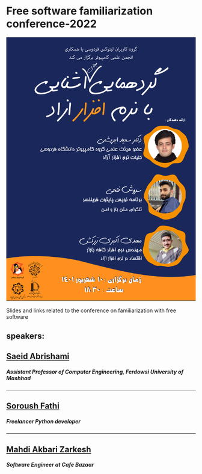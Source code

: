 # Free software familiarization conference-2022
![poster](./Poster.png)

Slides and links related to the conference on familiarization with free software

## speakers:
## [Saeid Abrishami](https://s-abrishami.profcms.um.ac.ir)
##### Assistant Professor of Computer Engineering, Ferdowsi University of Mashhad
---
## [Soroush Fathi](https://github.com/soroushfathi)
##### Freelancer Python developer
---
## [Mahdi Akbari Zarkesh](https://github.com/maze1377)
##### Software Engineer at Cafe Bazaar
